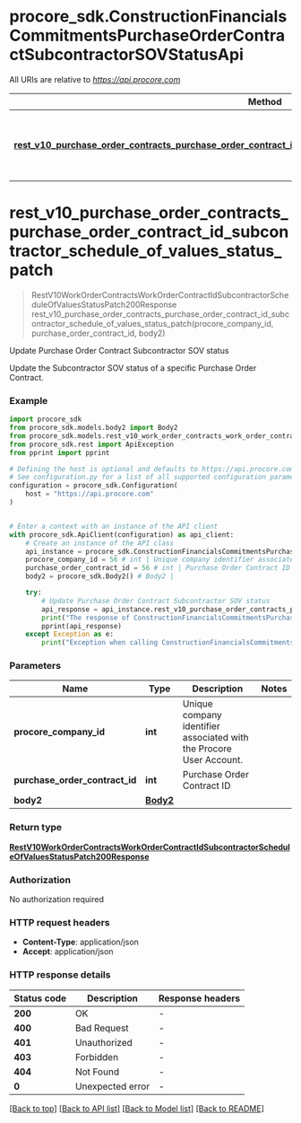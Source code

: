 # procore_sdk.ConstructionFinancialsCommitmentsPurchaseOrderContractSubcontractorSOVStatusApi

All URIs are relative to *https://api.procore.com*

Method | HTTP request | Description
------------- | ------------- | -------------
[**rest_v10_purchase_order_contracts_purchase_order_contract_id_subcontractor_schedule_of_values_status_patch**](ConstructionFinancialsCommitmentsPurchaseOrderContractSubcontractorSOVStatusApi.md#rest_v10_purchase_order_contracts_purchase_order_contract_id_subcontractor_schedule_of_values_status_patch) | **PATCH** /rest/v1.0/purchase_order_contracts/{purchase_order_contract_id}/subcontractor_schedule_of_values_status | Update Purchase Order Contract Subcontractor SOV status


# **rest_v10_purchase_order_contracts_purchase_order_contract_id_subcontractor_schedule_of_values_status_patch**
> RestV10WorkOrderContractsWorkOrderContractIdSubcontractorScheduleOfValuesStatusPatch200Response rest_v10_purchase_order_contracts_purchase_order_contract_id_subcontractor_schedule_of_values_status_patch(procore_company_id, purchase_order_contract_id, body2)

Update Purchase Order Contract Subcontractor SOV status

Update the Subcontractor SOV status of a specific Purchase Order Contract.

### Example


```python
import procore_sdk
from procore_sdk.models.body2 import Body2
from procore_sdk.models.rest_v10_work_order_contracts_work_order_contract_id_subcontractor_schedule_of_values_status_patch200_response import RestV10WorkOrderContractsWorkOrderContractIdSubcontractorScheduleOfValuesStatusPatch200Response
from procore_sdk.rest import ApiException
from pprint import pprint

# Defining the host is optional and defaults to https://api.procore.com
# See configuration.py for a list of all supported configuration parameters.
configuration = procore_sdk.Configuration(
    host = "https://api.procore.com"
)


# Enter a context with an instance of the API client
with procore_sdk.ApiClient(configuration) as api_client:
    # Create an instance of the API class
    api_instance = procore_sdk.ConstructionFinancialsCommitmentsPurchaseOrderContractSubcontractorSOVStatusApi(api_client)
    procore_company_id = 56 # int | Unique company identifier associated with the Procore User Account.
    purchase_order_contract_id = 56 # int | Purchase Order Contract ID
    body2 = procore_sdk.Body2() # Body2 | 

    try:
        # Update Purchase Order Contract Subcontractor SOV status
        api_response = api_instance.rest_v10_purchase_order_contracts_purchase_order_contract_id_subcontractor_schedule_of_values_status_patch(procore_company_id, purchase_order_contract_id, body2)
        print("The response of ConstructionFinancialsCommitmentsPurchaseOrderContractSubcontractorSOVStatusApi->rest_v10_purchase_order_contracts_purchase_order_contract_id_subcontractor_schedule_of_values_status_patch:\n")
        pprint(api_response)
    except Exception as e:
        print("Exception when calling ConstructionFinancialsCommitmentsPurchaseOrderContractSubcontractorSOVStatusApi->rest_v10_purchase_order_contracts_purchase_order_contract_id_subcontractor_schedule_of_values_status_patch: %s\n" % e)
```



### Parameters


Name | Type | Description  | Notes
------------- | ------------- | ------------- | -------------
 **procore_company_id** | **int**| Unique company identifier associated with the Procore User Account. | 
 **purchase_order_contract_id** | **int**| Purchase Order Contract ID | 
 **body2** | [**Body2**](Body2.md)|  | 

### Return type

[**RestV10WorkOrderContractsWorkOrderContractIdSubcontractorScheduleOfValuesStatusPatch200Response**](RestV10WorkOrderContractsWorkOrderContractIdSubcontractorScheduleOfValuesStatusPatch200Response.md)

### Authorization

No authorization required

### HTTP request headers

 - **Content-Type**: application/json
 - **Accept**: application/json

### HTTP response details

| Status code | Description | Response headers |
|-------------|-------------|------------------|
**200** | OK |  -  |
**400** | Bad Request |  -  |
**401** | Unauthorized |  -  |
**403** | Forbidden |  -  |
**404** | Not Found |  -  |
**0** | Unexpected error |  -  |

[[Back to top]](#) [[Back to API list]](../README.md#documentation-for-api-endpoints) [[Back to Model list]](../README.md#documentation-for-models) [[Back to README]](../README.md)

